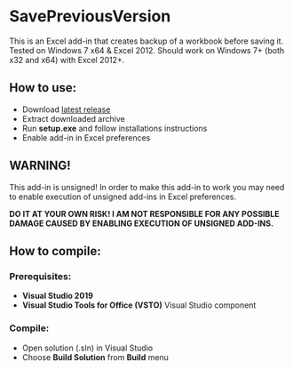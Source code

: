 # SavePreviousVersion
This is an Excel add-in that creates backup of a workbook before saving it.
Tested on Windows 7 x64 & Excel 2012.
Should work on Windows 7+ (both x32 and x64) with Excel 2012+.

## How to use:
- Download [latest release](https://github.com/kestiq/SavePreviousVersion/releases/download/1.0.0.5/SavePreviousVersion_1.0.0.5.zip)
- Extract downloaded archive
- Run **setup.exe** and follow installations instructions
- Enable add-in in Excel preferences

## WARNING!
This add-in is unsigned! In order to make this add-in to work you may need to enable execution of unsigned add-ins in Excel preferences.

**DO IT AT YOUR OWN RISK! I AM NOT RESPONSIBLE FOR ANY POSSIBLE DAMAGE CAUSED BY ENABLING EXECUTION OF UNSIGNED ADD-INS.**

## How to compile:
### Prerequisites:
- **Visual Studio 2019**
- **Visual Studio Tools for Office (VSTO)** Visual Studio component
### Compile:
- Open solution (.sln) in Visual Studio
- Choose **Build Solution** from **Build** menu

